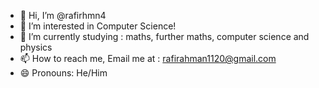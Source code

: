 - 👋 Hi, I’m @rafirhmn4
- 👀 I’m interested in Computer Science!
- 🌱 I’m currently studying : maths, further maths, computer science and physics
- 📫 How to reach me, Email me at : rafirahman1120@gmail.com
- 😄 Pronouns: He/Him


<!---
rafirhmn4/rafirhmn4 is a ✨ special ✨ repository because its `README.md` (this file) appears on your GitHub profile.
You can click the Preview link to take a look at your changes.
--->
